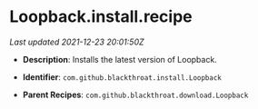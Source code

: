 # Loopback.install.recipe

_Last updated 2021-12-23 20:01:50Z_

- **Description**: Installs the latest version of Loopback.

- **Identifier**: `com.github.blackthroat.install.Loopback`

- **Parent Recipes**: `com.github.blackthroat.download.Loopback`
